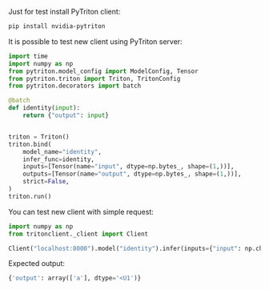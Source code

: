 
Just for test install PyTriton client:

```bash
pip install nvidia-pytriton
```

It is possible to test new client using PyTriton server:

```python
import time
import numpy as np
from pytriton.model_config import ModelConfig, Tensor
from pytriton.triton import Triton, TritonConfig
from pytriton.decorators import batch

@batch
def identity(input):
    return {"output": input}


triton = Triton()
triton.bind(
    model_name="identity",
    infer_func=identity,
    inputs=[Tensor(name="input", dtype=np.bytes_, shape=(1,))],
    outputs=[Tensor(name="output", dtype=np.bytes_, shape=(1,))],
    strict=False,
)
triton.run()
```


You can test new client with simple request:

```python
import numpy as np
from tritonclient._client import Client

Client("localhost:8000").model("identity").infer(inputs={"input": np.char.encode([["a"]], "utf-8")}
```

Expected output:

```python
{'output': array(['a'], dtype='<U1')}
```

